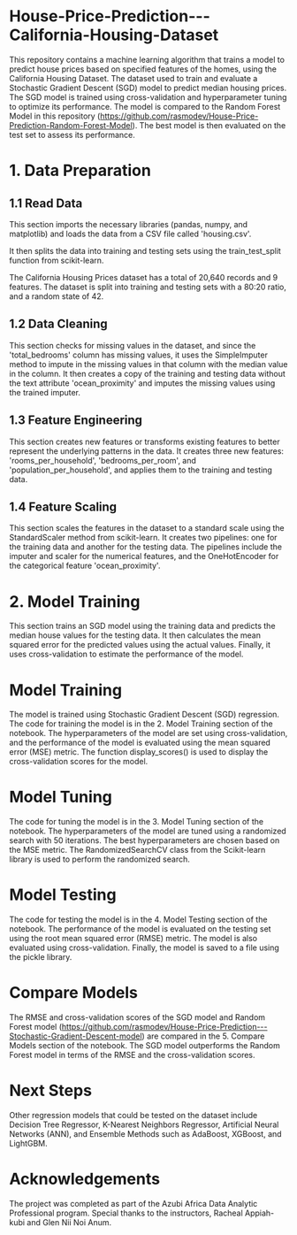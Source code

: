 # House-Price-Prediction---California-Housing-Dataset
This repository contains a machine learning algorithm that trains a model to predict house prices  based on specified features of the homes, using the California Housing Dataset. The dataset used to train and evaluate a Stochastic Gradient Descent (SGD) model to predict median housing prices. The SGD model is trained using cross-validation and hyperparameter tuning to optimize its performance. The model is compared to the Random Forest Model in this repository (https://github.com/rasmodev/House-Price-Prediction-Random-Forest-Model). The best model is then evaluated on the test set to assess its performance.

# 1. Data Preparation

## 1.1 Read Data
This section imports the necessary libraries (pandas, numpy, and matplotlib) and loads the data from a CSV file called 'housing.csv'. 

It then splits the data into training and testing sets using the train_test_split function from scikit-learn.

The California Housing Prices dataset has a total of 20,640 records and 9 features. The dataset is split into training and testing sets with a 80:20 ratio, and a random state of 42.

## 1.2 Data Cleaning
This section checks for missing values in the dataset, and since the 'total_bedrooms' column has missing values, it uses the SimpleImputer method to impute in the missing values in that column with the median value in the column. It then creates a copy of the training and testing data without the text attribute 'ocean_proximity' and imputes the missing values using the trained imputer.

## 1.3 Feature Engineering
This section creates new features or transforms existing features to better represent the underlying patterns in the data. It creates three new features: 'rooms_per_household', 'bedrooms_per_room', and 'population_per_household', and applies them to the training and testing data.

## 1.4 Feature Scaling
This section scales the features in the dataset to a standard scale using the StandardScaler method from scikit-learn. It creates two pipelines: one for the training data and another for the testing data. The pipelines include the imputer and scaler for the numerical features, and the OneHotEncoder for the categorical feature 'ocean_proximity'.

# 2. Model Training
This section trains an SGD model using the training data and predicts the median house values for the testing data. It then calculates the mean squared error for the predicted values using the actual values. Finally, it uses cross-validation to estimate the performance of the model.

# Model Training
The model is trained using Stochastic Gradient Descent (SGD) regression. The code for training the model is in the 2. Model Training section of the notebook. The hyperparameters of the model are set using cross-validation, and the performance of the model is evaluated using the mean squared error (MSE) metric. The function display_scores() is used to display the cross-validation scores for the model.

# Model Tuning
The code for tuning the model is in the 3. Model Tuning section of the notebook. The hyperparameters of the model are tuned using a randomized search with 50 iterations. The best hyperparameters are chosen based on the MSE metric. The RandomizedSearchCV class from the Scikit-learn library is used to perform the randomized search.

# Model Testing
The code for testing the model is in the 4. Model Testing section of the notebook. The performance of the model is evaluated on the testing set using the root mean squared error (RMSE) metric. The model is also evaluated using cross-validation. Finally, the model is saved to a file using the pickle library.

# Compare Models
The RMSE and cross-validation scores of the SGD model and Random Forest model (https://github.com/rasmodev/House-Price-Prediction---Stochastic-Gradient-Descent-model) are compared in the 5. Compare Models section of the notebook. The SGD model outperforms the Random Forest model in terms of the RMSE and the cross-validation scores.

# Next Steps
Other regression models that could be tested on the dataset include Decision Tree Regressor, K-Nearest Neighbors Regressor, Artificial Neural Networks (ANN), and Ensemble Methods such as AdaBoost, XGBoost, and LightGBM.

# Acknowledgements
The project was completed as part of the Azubi Africa Data Analytic Professional program. Special thanks to the instructors, Racheal Appiah-kubi and Glen Nii Noi Anum.
